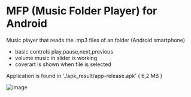 # MFP (Music Folder Player) for Android

Music player that reads the .mp3 files of an folder (Android smartphone)

- basic controls play,pause,next,previous
- volume music in slider is working
- coverart is shown when file is selected

Application is found in './apk_result/app-release.apk' ( 6,2 MB )

![image](https://github.com/user-attachments/assets/e288812a-ecbe-416d-ac1e-367d5182ef66)

